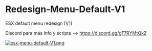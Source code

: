 # Redesign-Menu-Default-V1
ESX default menu redesign [V1]

Discord para más info y scripts --> https://discord.gg/gT7RYMtQkZ

[![esx-menu-default-V1.png](https://i.postimg.cc/SQDHB4Hk/esx-menu-default-V1.png)](https://postimg.cc/t7nr6KXM)
